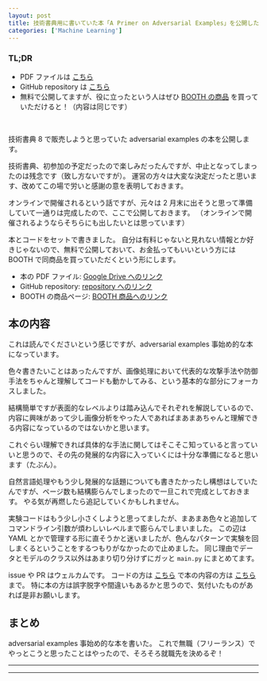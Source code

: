 ```yaml
---
layout: post
title: 技術書典用に書いていた本「A Primer on Adversarial Examples」を公開した
categories: ['Machine Learning']
---
```



### TL;DR
- PDF ファイルは [こちら](https://drive.google.com/file/d/159RzggX_4BwR9u7XMGrdqPuwaMiD80ic/view)
- GitHub repository は [こちら](https://github.com/yoheikikuta/a-primer-on-adversarial-examples)
- 無料で公開してますが、役に立ったという人はぜひ [BOOTH の商品](https://yohei-kikuta.booth.pm/items/1867263) を買っていただけると！（内容は同じです）
<br>

技術書典 8 で販売しようと思っていた adversarial examples の本を公開します。

技術書典、初参加の予定だったので楽しみだったんですが、中止となってしまったのは残念です（致し方ないですが）。
運営の方々は大変な決定だったと思います、改めてこの場で労いと感謝の意を表明しておきます。

オンラインで開催されるという話ですが、元々は 2 月末に出そうと思って準備していて一通りは完成したので、ここで公開しておきます。
（オンラインで開催されるようならそちらにも出したいとは思っています）

本とコードをセットで書きました。
自分は有料じゃないと見れない情報とか好きじゃないので、無料で公開しておいて、お金払ってもいいという方には BOOTH で同商品を買っていただくという形にします。

- 本の PDF ファイル: [Google Drive へのリンク](https://drive.google.com/file/d/159RzggX_4BwR9u7XMGrdqPuwaMiD80ic/view)
- GitHub repository: [repository へのリンク](https://github.com/yoheikikuta/a-primer-on-adversarial-examples)
- BOOTH の商品ページ: [BOOTH 商品へのリンク](https://yohei-kikuta.booth.pm/items/1867263)


## 本の内容
これは読んでくださいという感じですが、adversarial examples 事始め的な本になっています。

色々書きたいことはあったんですが、画像処理において代表的な攻撃手法や防御手法をちゃんと理解してコードも動かしてみる、という基本的な部分にフォーカスしました。

結構簡単ですが表面的なレベルよりは踏み込んでそれぞれを解説しているので、内容に興味があって少し画像分析をやった人であればまあまあちゃんと理解できる内容になっているのではないかと思います。

これぐらい理解できれば具体的な手法に関してはそこそこ知っていると言っていいと思うので、その先の発展的な内容に入っていくには十分な準備になると思います（たぶん）。

自然言語処理やもう少し発展的な話題についても書きたかったし構想はしていたんですが、ページ数も結構膨らんでしまったので一旦これで完成としておきます。
やる気が再燃したら追記していくかもしれません。

実験コードはもう少し小さくしようと思ってましたが、まあまあ色々と追加してコマンドライン引数が煩わしいレベルまで膨らんでしまいました。
この辺は YAML とかで管理する形に直そうかと迷いましたが、色んなパターンで実験を回しまくるということをするつもりがなかったので止めました。
同じ理由でデータとモデルのクラス以外はあまり切り分けずにガッと `main.py` にまとめてます。

issue や PR はウェルカムです。
コードの方は [こちら](https://github.com/yoheikikuta/a-primer-on-adversarial-examples) で本の内容の方は [こちら](https://github.com/yoheikikuta/a-primer-on-adversarial-examples-tex) まで。
特に本の方は誤字脱字や間違いもあるかと思うので、気付いたものがあれば是非お願いします。


## まとめ
adversarial examples 事始め的な本を書いた。
これで無職（フリーランス）でやっとこうと思ったことはやったので、そろそろ就職先を決めるぞ！

---
---
<br>
